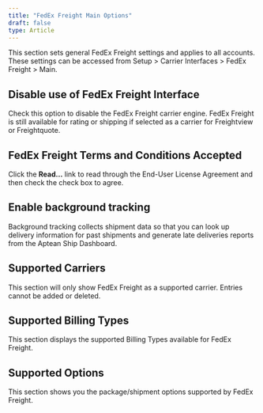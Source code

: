 ```yaml
---
title: "FedEx Freight Main Options"
draft: false
type: Article
---
```




This section sets general FedEx Freight settings and applies to all accounts. These settings can be accessed from Setup > Carrier Interfaces > FedEx Freight > Main.
## Disable use of FedEx Freight Interface


Check this option to disable the FedEx Freight carrier engine. FedEx Freight is still available for rating or shipping if selected as a carrier for Freightview or Freightquote.


## FedEx Freight Terms and Conditions Accepted


Click the **Read...** link to read through the End-User License Agreement and then check the check box to agree.
## Enable background tracking


Background tracking collects shipment data so that you can look up delivery information for past shipments and generate late deliveries reports from the Aptean Ship Dashboard.


## Supported Carriers


This section will only show FedEx Freight as a supported carrier. Entries cannot be added or deleted.
## Supported Billing Types


This section displays the supported Billing Types available for FedEx Freight.
## Supported Options


This section shows you the package/shipment options supported by FedEx Freight.





